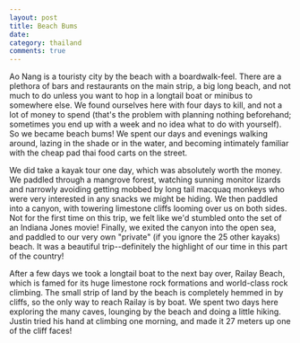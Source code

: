 ```yaml
---
layout: post
title: Beach Bums
date:
category: thailand
comments: true
---
```


Ao Nang is a touristy city by the beach with a boardwalk-feel.  There are a plethora of bars and restaurants on the main strip, a big long beach, and not much to do unless you want to hop in a longtail boat or minibus to somewhere else.  We found ourselves here with four days to kill, and not a lot of money to spend (that's the problem with planning nothing beforehand; sometimes you end up with a week and no idea what to do with yourself).   So we became beach bums!  We spent our days and evenings walking around, lazing in the shade or in the water, and becoming intimately familiar with the cheap pad thai food carts on the street.

We did take a kayak tour one day, which was absolutely worth the money.  We paddled through a mangrove forest, watching sunning monitor lizards and narrowly avoiding getting mobbed by long tail macquaq monkeys who were very interested in any snacks we might be hiding.  We then paddled into a canyon, with towering limestone cliffs looming over us on both sides.  Not for the first time on this trip, we felt like we'd stumbled onto the set of an Indiana Jones movie!  Finally, we exited the canyon into the open sea, and paddled to our very own "private" (if you ignore the 25 other kayaks) beach.   It was a beautiful trip--definitely the highlight of our time in this part of the country!

After a few days we took a longtail boat to the next bay over, Railay Beach, which is famed for its huge limestone rock formations and world-class rock climbing.  The small strip of land by the beach is completely hemmed in by cliffs, so the only way to reach Railay is by boat.  We spent two days here exploring the many caves, lounging by the beach and doing a little hiking.  Justin tried his hand at climbing one morning, and made it 27 meters up one of the cliff faces!